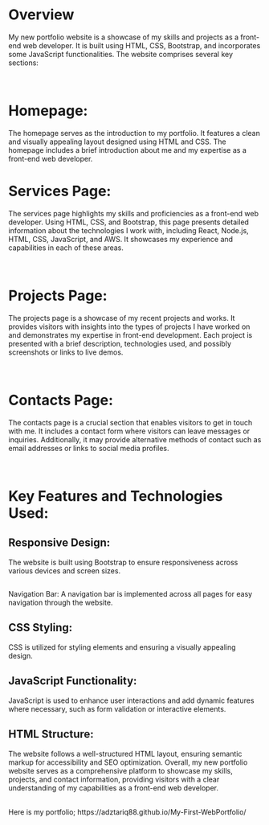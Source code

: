 <h1>Overview</h1>

My new portfolio website is a showcase of my skills and projects as a front-end web developer. It is built using HTML, CSS, Bootstrap, and incorporates some JavaScript functionalities. The website comprises several key sections:

<br>
<h1>Homepage:</h1>


<p>The homepage serves as the introduction to my portfolio. It features a clean and visually appealing layout designed using HTML and CSS. The homepage includes a brief introduction about me and my expertise as a front-end web developer.

<br>
<h1>Services Page:</h1>

<p> The services page highlights my skills and proficiencies as a front-end web developer. Using HTML, CSS, and Bootstrap, this page presents detailed information about the technologies I work with, including React, Node.js, HTML, CSS, JavaScript, and AWS. It showcases my experience and capabilities in each of these areas.</p>

<br>
<h1>Projects Page:</h1>

<p>The projects page is a showcase of my recent projects and works. It provides visitors with insights into the types of projects I have worked on and demonstrates my expertise in front-end development. Each project is presented with a brief description, technologies used, and possibly screenshots or links to live demos.</p>

<br>
<h1>Contacts Page:</h1>

<p> The contacts page is a crucial section that enables visitors to get in touch with me. It includes a contact form where visitors can leave messages or inquiries. Additionally, it may provide alternative methods of contact such as email addresses or links to social media profiles.</p>

<br>
<h1> Key Features and Technologies Used:</h1>

<h2> Responsive Design:</h2>
The website is built using Bootstrap to ensure responsiveness across various devices and screen sizes.
<h2></h2>Navigation Bar: </h2>
A navigation bar is implemented across all pages for easy navigation through the website.
<h2>CSS Styling:</h2>
<p>CSS is utilized for styling elements and ensuring a visually appealing design.</p>
<h2>JavaScript Functionality: </h2>
<p>JavaScript is used to enhance user interactions and add dynamic features where necessary, such as form validation or interactive elements.</p>
<h2>HTML Structure: </h2> 
<p>The website follows a well-structured HTML layout, ensuring semantic markup for accessibility and SEO optimization.
Overall, my new portfolio website serves as a comprehensive platform to showcase my skills, projects, and contact information, providing visitors with a clear understanding of my capabilities as a front-end web developer.</p>

<br>
Here is my portfolio; 
https://adztariq88.github.io/My-First-WebPortfolio/
